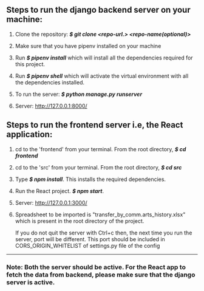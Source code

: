 ## Steps to run the django backend server on your machine:

1. Clone the repository: ***$ git clone <repo-url.> <repo-name(optional)>***

2. Make sure that you have pipenv installed on your machine

3. Run ***$ pipenv install*** which will install all the dependencies required for this project.

4. Run ***$ pipenv shell*** which will activate the virtual environment with all the dependencies installed.

5. To run the server: ***$ python manage.py runserver***

6. Server: http://127.0.0.1:8000/

## Steps to run the frontend server i.e, the React application:

1. cd to the 'frontend' from your terminal. From the root directory, ***$ cd frontend***
2. cd to the 'src' from your terminal. From the root directory, ***$ cd src***
3. Type ***$ npm install***. This installs the required dependencies.
4. Run the React project. ***$ npm start***.
5. Server:  http://127.0.0.1:3000/
6. Spreadsheet to be imported is "transfer_by_comm.arts_history.xlsx" which is present in the root directory of the project.

      If you do not quit the server with Ctrl+c then, the next time you run the server, port will be different. This port should be included in CORS_ORIGIN_WHITELIST of settings.py file of the config

___________

### Note: **Both the server should be active**. For the React app to fetch the data from backend, please make sure that the django server is active.
